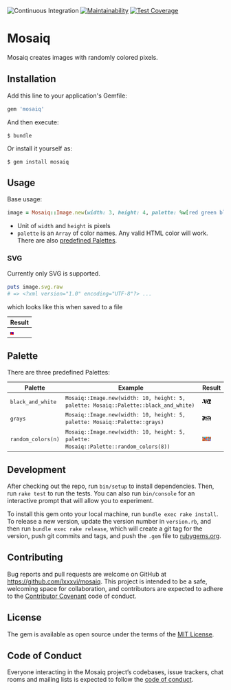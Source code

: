 ![Continuous Integration](https://github.com/lxxxvi/mosaiq/workflows/Continuous%20Integration/badge.svg)
[![Maintainability](https://api.codeclimate.com/v1/badges/b78dd888a84f07d25867/maintainability)](https://codeclimate.com/github/lxxxvi/mosaiq/maintainability)
[![Test Coverage](https://api.codeclimate.com/v1/badges/b78dd888a84f07d25867/test_coverage)](https://codeclimate.com/github/lxxxvi/mosaiq/test_coverage)

# Mosaiq

Mosaiq creates images with randomly colored pixels.

## Installation

Add this line to your application's Gemfile:

```ruby
gem 'mosaiq'
```

And then execute:

    $ bundle

Or install it yourself as:

    $ gem install mosaiq

## Usage

Base usage:

```ruby
image = Mosaiq::Image.new(width: 3, height: 4, palette: %w[red green blue])
```

* Unit of `width` and `height` is pixels
* `palette` is an `Array` of color names. Any valid HTML color will work. There are also [predefined Palettes](#palette).


### SVG

Currently only SVG is supported.

```ruby
puts image.svg.raw
# => <?xml version="1.0" encoding="UTF-8"?> ...
```

which looks like this when saved to a file

| Result                                                        |
|---------------------------------------------------------------|
| ![Example mosaiq](./documentation/example_red_green_blue.svg) |


## Palette

There are three predefined Palettes:

| Palette            | Example                                                                              | Result                                                                  |
|--------------------|--------------------------------------------------------------------------------------|-------------------------------------------------------------------------|
| `black_and_white`  | `Mosaiq::Image.new(width: 10, height: 5, palette: Mosaiq::Palette::black_and_white)`  | ![Example black_and_white](./documentation/example_black_and_white.svg) |
| `grays`            | `Mosaiq::Image.new(width: 10, height: 5, palette: Mosaiq::Palette::grays)`            | ![Example grays](./documentation/example_grays.svg)                     |
| `random_colors(n)` | `Mosaiq::Image.new(width: 10, height: 5, palette: Mosaiq::Palette::random_colors(8))` | ![Example random_colors](./documentation/example_random_colors_8.svg)   |


## Development

After checking out the repo, run `bin/setup` to install dependencies. Then, run `rake test` to run the tests. You can also run `bin/console` for an interactive prompt that will allow you to experiment.

To install this gem onto your local machine, run `bundle exec rake install`. To release a new version, update the version number in `version.rb`, and then run `bundle exec rake release`, which will create a git tag for the version, push git commits and tags, and push the `.gem` file to [rubygems.org](https://rubygems.org).

## Contributing

Bug reports and pull requests are welcome on GitHub at https://github.com/lxxxvi/mosaiq. This project is intended to be a safe, welcoming space for collaboration, and contributors are expected to adhere to the [Contributor Covenant](http://contributor-covenant.org) code of conduct.

## License

The gem is available as open source under the terms of the [MIT License](https://opensource.org/licenses/MIT).

## Code of Conduct

Everyone interacting in the Mosaiq project’s codebases, issue trackers, chat rooms and mailing lists is expected to follow the [code of conduct](https://github.com/[USERNAME]/mosaiq/blob/master/CODE_OF_CONDUCT.md).
